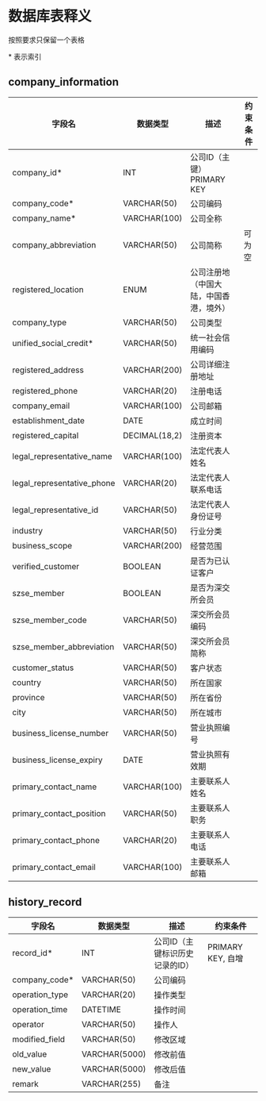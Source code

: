 # 数据库表释义
按照要求只保留一个表格

\* 表示索引
## company_information
| 字段名 | 数据类型 | 描述 |约束条件|
| ------- | ------- | ------- |-------|
| company_id*  | INT  | 公司ID（主键）PRIMARY KEY|
| company_code*  | VARCHAR(50)  | 公司编码 | |
| company_name*  | VARCHAR(100)  | 公司全称 | |
| company_abbreviation  | VARCHAR(50)  | 公司简称  |可为空|
|registered_location| ENUM | 公司注册地（中国大陆，中国香港，境外）| |
| company_type  | VARCHAR(50)  | 公司类型  |
|unified_social_credit*|VARCHAR(50)|	统一社会信用编码|
|registered_address|	VARCHAR(200)|	公司详细注册地址|
|registered_phone|	VARCHAR(20)|	注册电话|
|company_email|	VARCHAR(100)|	公司邮箱|
|establishment_date|	DATE|成立时间|
|registered_capital|	DECIMAL(18,2)|	注册资本|
|legal_representative_name|	VARCHAR(100)|	法定代表人姓名|
|legal_representative_phone	|VARCHAR(20)	|法定代表人联系电话|
|legal_representative_id|	VARCHAR(50)	|法定代表人身份证号|
|industry	|VARCHAR(50)	|行业分类|
|business_scope|	VARCHAR(200)|	经营范围|
|verified_customer|	BOOLEAN|	是否为已认证客户|
|szse_member| BOOLEAN| 是否为深交所会员|
|szse_member_code| VARCHAR(50)| 深交所会员编码|
|szse_member_abbreviation| VARCHAR(50)| 深交所会员简称|
|customer_status|	VARCHAR(50)|	客户状态|
|country|	VARCHAR(50)|	所在国家|
|province	|VARCHAR(50)	|所在省份|
|city	|VARCHAR(50)	|所在城市|
|business_license_number	|VARCHAR(50)	|营业执照编号|
|business_license_expiry|	DATE|	营业执照有效期|
|primary_contact_name	|VARCHAR(100)	|主要联系人姓名|
|primary_contact_position	|VARCHAR(50)	|主要联系人职务|
|primary_contact_phone	|VARCHAR(20)	|主要联系人电话|
|primary_contact_email	|VARCHAR(100)	|主要联系人邮箱|

## history_record
| 字段名 | 数据类型 | 描述 |约束条件|
| ------- | ------- | ------- |-------|
| record_id*  | INT  | 公司ID（主键标识历史记录的ID）|PRIMARY KEY, 自增|
| company_code*  | VARCHAR(50)  | 公司编码 | |
| operation_type  | VARCHAR(20)	  | 操作类型 | |
| operation_time  | DATETIME  | 操作时间  ||
|operator| VARCHAR(50)	 | 操作人| |
|modified_field| VARCHAR(50)	 | 修改区域| |
|old_value| VARCHAR(5000)	 | 修改前值| |
|new_value| VARCHAR(5000)		 | 修改后值| |
|remark| VARCHAR(255)	 | 备注| |


